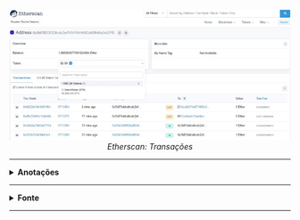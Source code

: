 <p align="center">
  <a href="#">
    <img 
         src="https://github.com/lucasrmagalhaes/tokenERC20-ethereum/blob/main/ERC-20/transacoes.jpg" 
         alt="Etherscan: Transações" 
    />
  </a>
  <br />
  <i>Etherscan: Transações</i>
</p>

<hr />

<details>
    <summary><strong>Anotações</strong></summary>
        <br />
        <a href="https://chrome.google.com/webstore/detail/metamask/nkbihfbeogaeaoehlefnkodbefgpgknn">MetaMask</a> <br />
        <a href="https://faucet.metamask.io/">MetaMask Ether Faucet</a>
</details>

<hr />

<details>
  <summary><strong>Fonte</strong></summary>
    <br />
    <p align="left">
      <strong>Plataforma:</strong> 
      <a 
        href="https://web.digitalinnovation.one/home">
        Digital Innovation One.
      </a> 
      <br /> 
      <strong>Desafio:</strong> 
      <a 
        href="https://web.digitalinnovation.one/lab/desenvolva-um-token-no-padrao-erc-20-com-ethereum/learning/da2c7d17-14da-4482-9b4d-da3b509af0d7">
        Desenvolva um token no padrão ERC-20 com Ethereum.
      </a>
</details>

<hr />
